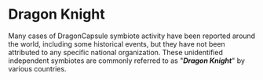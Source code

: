 # Dragon Knight

Many cases of DragonCapsule symbiote activity have been reported around the world, including some historical events, but they have not been attributed to any specific national organization. These unidentified independent symbiotes are commonly referred to as "_**Dragon Knight**_" by various countries.
